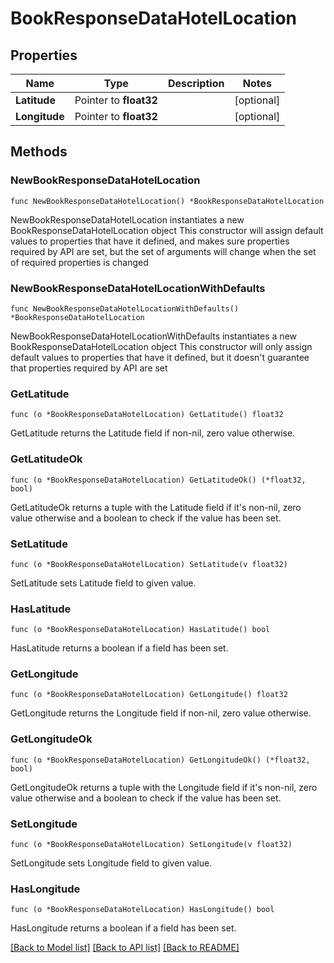 # BookResponseDataHotelLocation

## Properties

Name | Type | Description | Notes
------------ | ------------- | ------------- | -------------
**Latitude** | Pointer to **float32** |  | [optional] 
**Longitude** | Pointer to **float32** |  | [optional] 

## Methods

### NewBookResponseDataHotelLocation

`func NewBookResponseDataHotelLocation() *BookResponseDataHotelLocation`

NewBookResponseDataHotelLocation instantiates a new BookResponseDataHotelLocation object
This constructor will assign default values to properties that have it defined,
and makes sure properties required by API are set, but the set of arguments
will change when the set of required properties is changed

### NewBookResponseDataHotelLocationWithDefaults

`func NewBookResponseDataHotelLocationWithDefaults() *BookResponseDataHotelLocation`

NewBookResponseDataHotelLocationWithDefaults instantiates a new BookResponseDataHotelLocation object
This constructor will only assign default values to properties that have it defined,
but it doesn't guarantee that properties required by API are set

### GetLatitude

`func (o *BookResponseDataHotelLocation) GetLatitude() float32`

GetLatitude returns the Latitude field if non-nil, zero value otherwise.

### GetLatitudeOk

`func (o *BookResponseDataHotelLocation) GetLatitudeOk() (*float32, bool)`

GetLatitudeOk returns a tuple with the Latitude field if it's non-nil, zero value otherwise
and a boolean to check if the value has been set.

### SetLatitude

`func (o *BookResponseDataHotelLocation) SetLatitude(v float32)`

SetLatitude sets Latitude field to given value.

### HasLatitude

`func (o *BookResponseDataHotelLocation) HasLatitude() bool`

HasLatitude returns a boolean if a field has been set.

### GetLongitude

`func (o *BookResponseDataHotelLocation) GetLongitude() float32`

GetLongitude returns the Longitude field if non-nil, zero value otherwise.

### GetLongitudeOk

`func (o *BookResponseDataHotelLocation) GetLongitudeOk() (*float32, bool)`

GetLongitudeOk returns a tuple with the Longitude field if it's non-nil, zero value otherwise
and a boolean to check if the value has been set.

### SetLongitude

`func (o *BookResponseDataHotelLocation) SetLongitude(v float32)`

SetLongitude sets Longitude field to given value.

### HasLongitude

`func (o *BookResponseDataHotelLocation) HasLongitude() bool`

HasLongitude returns a boolean if a field has been set.


[[Back to Model list]](../README.md#documentation-for-models) [[Back to API list]](../README.md#documentation-for-api-endpoints) [[Back to README]](../README.md)


